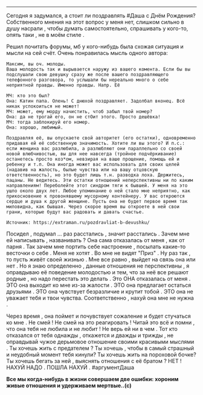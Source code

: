 ___

Сегодня я задумался, а стоит ли поздравлять #Даша с Днём Рождения?
Собственного мнения на этот вопрос у меня нет, слишком сильно в душу насрали , чтобы думать самостоятельно, спрашивать у кого-то, опять таки , не в моём стиле .

Решил почитать форумы, мб у кого-нибудь была схожая ситуация и мысли на сей счёт. 
Очень понравилась мысль одного автора:

~~~
Максим, вы оч. молоды. 
Ваша молодость так и вырывается наружу из вашего комента. Если бы вы подслушали свою девушку сразу же после вашего поздравляющего телефонного разговора, то услышали бы нереально много о себе неприятной правды. Именно правды. Напр. Её 

МЧ: кто это был? 
Она: Катин папа. Олень! С днюхой поздравляет. Задолбал вконец. Всё никак успокоиться не может! 
МЧ: может, ему морду начистить, чтоб забыл твой номер? 
Она: да не трогай его, он не стОит этого. Просто дешёвка! 
МЧ: тогда заблокируй его номер. 
Она: хорошо, любимый. 

Поздравляя её, вы опускаете свой авторитет (его остатки), одновременно придавая ей её собственную значимость. Хотите ли вы этого? И п.с.: если женщина вас разлюбила, а разлюбляют они параллельно со своей новой влюбчивостью, вы для нее навсегда (тройное подчёркивание) останетесь просто коз*ом, невзирая на ваше прощение, помощь ей и ребенку и т.п. Она иногда может вас использовать для своих целей (надавив на жалость, былые чувства или на вашу отцовскую ответственность), но это будет лишь т.н. разводка лоха. Держитесь, пацаны. Не ведитесь. Эти остатки отношений неперспективны ни по каким направлениям! Переболейте этот синдром тяги к бывшей. У меня на это ушло около двух лет. Любое упоминание о ней стало мне неприятно, как прикосновение к провонявшему мусорному контейнеру. У вас откроются сердце и душа к другой женщине. Пусть она не будет первое время так миловидна, как бывшая. Через скорое время вы откроете в ней свои грани, которые будут вас радовать и давать счастье.  
  
Источник: https://extraman.ru/pozdravliat-b-devushku/
~~~

Посидел , подумал ... раз расстались , значит расстались .
Зачем мне ей написывать , названивать ? Она сама отказалась от меня , как от парня .
Так зачем мне портить себе настроение , посылать какие-то весточки о себе . Меня не хотят .
Во мне не видят "Приз" . Ну раз так , то пусть живёт своей жизнью .
Мне все равно , выйдет на связь она или нет . Но я знаю определенно , данные отношения не перспективны , я оправдываю её поведение молодостью и тем, что за неё все решают родные , но надо перестать это делать . Это ОНА отказалась от меня . ЭТО она выходит ко мне из-за жалости . ЭТО она предлагает остаться друзьями . ЭТО она чувствует безразличие и крутит тобой . ЭТО она не уважает тебя и твои чувства. Соответственно , нахуй она мне не нужна .

Через время , она поймет и почувствует сожаление и будет стучаться ко мне .
Не смей ! Не смей на это реагировать !
Читай это всё и помни , что она тебя не любила и не любит ! Не верь ей ни в чем .
Тот кто отказался от тебя однажды , откажется и дважды и трижды , не оправдывай чужое дерьмовое отношение своими красивыми мыслями . Ты хочешь жить с предателем ? Ты хочешь , чтобы в самый страшный и неудобный момент тебя кинули? Ты хочешь жить на пороховой бочке? Ты хочешь бегать за ней , выяснять отношения с её братом ? НЕТ !
НАХУЙ НАДО . ПОШЛА НАХУЙ . #аргументДаша 

**Все мы когда-нибудь в жизни совершаем две ошибки: хороним живые отношения и удерживаем мертвые..(с)**


